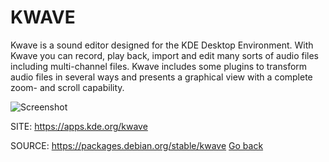 # KWAVE
 
 Kwave is a sound editor designed for the KDE Desktop Environment.
 With Kwave you can record, play back, import and edit many sorts 
 of audio files including multi-channel files.
 Kwave includes some plugins to transform audio files in several 
 ways and presents a graphical view with a complete zoom- and 
 scroll capability. 
 
 ![Screenshot](https://cdn.kde.org/screenshots/kwave/kwave.png)
 
 SITE: https://apps.kde.org/kwave

 SOURCE: https://packages.debian.org/stable/kwave
 [Go back](https://portable-linux-apps.github.io/apps.html)
